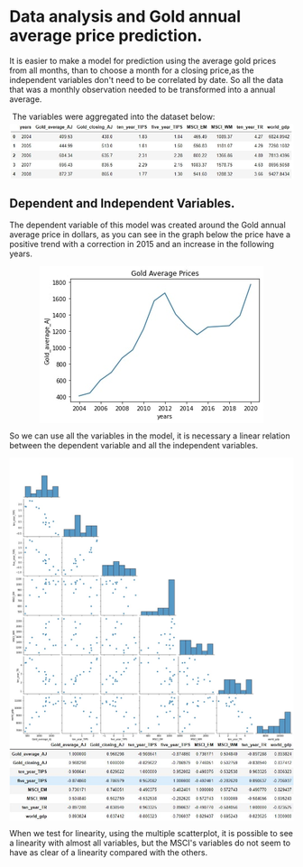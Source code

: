 # Data analysis and Gold annual average price prediction.

  
<div>
    <div>
        <p>It is easier to make a model for prediction using the average gold prices from all months, than to choose a month for a closing price,as the independent variables don't need to be correlated by date. So all the data that was a monthly observation needed to be transformed into a annual average.
        </p>
        <p style="margin: 5px">The variables were aggregated into the dataset below:</p>
        <img src="./images/image2.jpg">
    </div>
</div>

## Dependent and Independent Variables.

<p>The dependent variable of this model was created around the Gold annual average price in dollars, as you can see in the graph below the price have a positive trend with a correction in 2015 and an increase in the following years.
</p>
<img src="./images/image10.jpg" style="margin: auto;display: block;">
<p>So we can use all the variables in the model, it is necessary a linear relation between the dependent variable and all the independent variables. 
</p>
<img src="./images/image5.jpg" style="margin: auto;display: block;">
<img src="./images/image4.jpg" style="margin: auto;display: block;">
<p>When we test for linearity, using the multiple scatterplot, it is possible to see a linearity with almost all variables, but the MSCI's variables do not seem  to have as clear of a linearity compared with the others. 
</p>

## 



